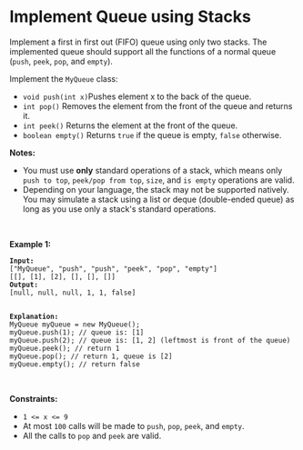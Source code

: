 <!-- markdownlint-disable -->

# Implement Queue using Stacks

<p>Implement a first in first out (FIFO) queue using only two stacks. The implemented queue should support all the functions of a normal queue (<code>push</code>, <code>peek</code>, <code>pop</code>, and <code>empty</code>).</p>
<p>Implement the <code>MyQueue</code> class:
<ul>
    <li><code>void push(int x)</code>Pushes element x to the back of the queue.</li>
    <li><code>int pop()</code> Removes the element from the front of the queue and returns it.</li>
    <li><code>int peek()</code> Returns the element at the front of the queue.</li>
    <li><code>boolean empty()</code> Returns <code>true</code> if the queue is empty, <code>false</code> otherwise.</li>
</ul>

<p><strong>Notes:</strong></p>
<ul>
    <li>You must use <strong>only</strong> standard operations of a stack, which means only <code>push to top</code>, <code>peek/pop from top</code>, <code>size</code>, and <code>is empty</code> operations are valid.</li>
    <li>Depending on your language, the stack may not be supported natively. You may simulate a stack using a list or deque (double-ended queue) as long as you use only a stack's standard operations.</li>
</ul>
<br>

**Example 1:**

<pre><code><strong>Input:</strong> 
["MyQueue", "push", "push", "peek", "pop", "empty"]
[[], [1], [2], [], [], []]
<strong>Output:</strong>
[null, null, null, 1, 1, false]
<br>
<strong>Explanation:</strong>
MyQueue myQueue = new MyQueue();
myQueue.push(1); // queue is: [1]
myQueue.push(2); // queue is: [1, 2] (leftmost is front of the queue)
myQueue.peek(); // return 1
myQueue.pop(); // return 1, queue is [2]
myQueue.empty(); // return false</code></pre>
<br>

**Constraints:**

<ul>
    <li><code>1 <= x <= 9</code></li>
    <li>At most <code>100</code> calls will be made to <code>push</code>, <code>pop</code>, <code>peek</code>, and <code>empty</code>.</li>
    <li>All the calls to <code>pop</code> and <code>peek</code> are valid.</li>
</ul>
